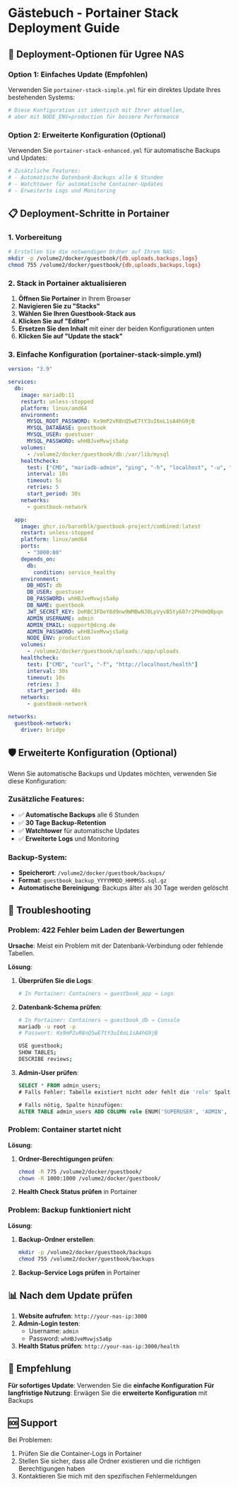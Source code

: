 # Gästebuch - Portainer Stack Deployment Guide

## 🚀 Deployment-Optionen für Ugree NAS

### Option 1: Einfaches Update (Empfohlen)
Verwenden Sie `portainer-stack-simple.yml` für ein direktes Update Ihres bestehenden Systems:

```yaml
# Diese Konfiguration ist identisch mit Ihrer aktuellen, 
# aber mit NODE_ENV=production für bessere Performance
```

### Option 2: Erweiterte Konfiguration (Optional)
Verwenden Sie `portainer-stack-enhanced.yml` für automatische Backups und Updates:

```yaml
# Zusätzliche Features:
# - Automatische Datenbank-Backups alle 6 Stunden
# - Watchtower für automatische Container-Updates
# - Erweiterte Logs und Monitoring
```

## 📋 Deployment-Schritte in Portainer

### 1. Vorbereitung
```bash
# Erstellen Sie die notwendigen Ordner auf Ihrem NAS:
mkdir -p /volume2/docker/guestbook/{db,uploads,backups,logs}
chmod 755 /volume2/docker/guestbook/{db,uploads,backups,logs}
```

### 2. Stack in Portainer aktualisieren

1. **Öffnen Sie Portainer** in Ihrem Browser
2. **Navigieren Sie zu "Stacks"**
3. **Wählen Sie Ihren Guestbook-Stack aus**
4. **Klicken Sie auf "Editor"**
5. **Ersetzen Sie den Inhalt** mit einer der beiden Konfigurationen unten
6. **Klicken Sie auf "Update the stack"**

### 3. Einfache Konfiguration (portainer-stack-simple.yml)

```yaml
version: "3.9"

services:
  db:
    image: mariadb:11
    restart: unless-stopped
    platform: linux/amd64
    environment:
      MYSQL_ROOT_PASSWORD: Kx9mP2vR8nQ5wE7tY3uI6oL1sA4hG9jB
      MYSQL_DATABASE: guestbook
      MYSQL_USER: guestuser
      MYSQL_PASSWORD: whHBJveMvwjs5a6p
    volumes:
      - /volume2/docker/guestbook/db:/var/lib/mysql
    healthcheck:
      test: ["CMD", "mariadb-admin", "ping", "-h", "localhost", "-u", "root", "-pKx9mP2vR8nQ5wE7tY3uI6oL1sA4hG9jB"]
      interval: 10s
      timeout: 5s
      retries: 5
      start_period: 30s
    networks:
      - guestbook-network

  app:
    image: ghcr.io/baronblk/guestbook-project/combined:latest
    restart: unless-stopped
    platform: linux/amd64
    ports:
      - "3000:80"
    depends_on:
      db:
        condition: service_healthy
    environment:
      DB_HOST: db
      DB_USER: guestuser
      DB_PASSWORD: whHBJveMvwjs5a6p
      DB_NAME: guestbook
      JWT_SECRET_KEY: DeRBC3FDeY8d9nw9WMBwNJ0LpVyvB5ty607r2PHdmQBpqn
      ADMIN_USERNAME: admin
      ADMIN_EMAIL: support@dcng.de
      ADMIN_PASSWORD: whHBJveMvwjs5a6p
      NODE_ENV: production
    volumes:
      - /volume2/docker/guestbook/uploads:/app/uploads
    healthcheck:
      test: ["CMD", "curl", "-f", "http://localhost/health"]
      interval: 30s
      timeout: 10s
      retries: 3
      start_period: 40s
    networks:
      - guestbook-network

networks:
  guestbook-network:
    driver: bridge
```

## 🛡️ Erweiterte Konfiguration (Optional)

Wenn Sie automatische Backups und Updates möchten, verwenden Sie diese Konfiguration:

### Zusätzliche Features:
- ✅ **Automatische Backups** alle 6 Stunden
- ✅ **30 Tage Backup-Retention**
- ✅ **Watchtower** für automatische Updates
- ✅ **Erweiterte Logs** und Monitoring

### Backup-System:
- **Speicherort**: `/volume2/docker/guestbook/backups/`
- **Format**: `guestbook_backup_YYYYMMDD_HHMMSS.sql.gz`
- **Automatische Bereinigung**: Backups älter als 30 Tage werden gelöscht

## 🔧 Troubleshooting

### Problem: 422 Fehler beim Laden der Bewertungen

**Ursache**: Meist ein Problem mit der Datenbank-Verbindung oder fehlende Tabellen.

**Lösung**:
1. **Überprüfen Sie die Logs**:
   ```bash
   # In Portainer: Containers → guestbook_app → Logs
   ```

2. **Datenbank-Schema prüfen**:
   ```bash
   # In Portainer: Containers → guestbook_db → Console
   mariadb -u root -p
   # Passwort: Kx9mP2vR8nQ5wE7tY3uI6oL1sA4hG9jB
   
   USE guestbook;
   SHOW TABLES;
   DESCRIBE reviews;
   ```

3. **Admin-User prüfen**:
   ```sql
   SELECT * FROM admin_users;
   # Falls Fehler: Tabelle existiert nicht oder fehlt die 'role' Spalte
   
   # Falls nötig, Spalte hinzufügen:
   ALTER TABLE admin_users ADD COLUMN role ENUM('SUPERUSER', 'ADMIN', 'MODERATOR') NOT NULL DEFAULT 'ADMIN';
   ```

### Problem: Container startet nicht

**Lösung**:
1. **Ordner-Berechtigungen prüfen**:
   ```bash
   chmod -R 775 /volume2/docker/guestbook/
   chown -R 1000:1000 /volume2/docker/guestbook/
   ```

2. **Health Check Status prüfen** in Portainer

### Problem: Backup funktioniert nicht

**Lösung**:
1. **Backup-Ordner erstellen**:
   ```bash
   mkdir -p /volume2/docker/guestbook/backups
   chmod 755 /volume2/docker/guestbook/backups
   ```

2. **Backup-Service Logs prüfen** in Portainer

## 📊 Nach dem Update prüfen

1. **Website aufrufen**: `http://your-nas-ip:3000`
2. **Admin-Login testen**: 
   - Username: `admin`
   - Password: `whHBJveMvwjs5a6p`
3. **Health Status prüfen**: `http://your-nas-ip:3000/health`

## 🎯 Empfehlung

**Für sofortiges Update**: Verwenden Sie die **einfache Konfiguration**
**Für langfristige Nutzung**: Erwägen Sie die **erweiterte Konfiguration** mit Backups

## 🆘 Support

Bei Problemen:
1. Prüfen Sie die Container-Logs in Portainer
2. Stellen Sie sicher, dass alle Ordner existieren und die richtigen Berechtigungen haben
3. Kontaktieren Sie mich mit den spezifischen Fehlermeldungen
